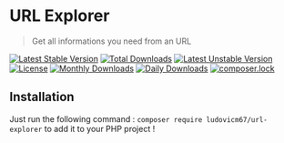 # URL Explorer

> Get all informations you need from an URL

[![Latest Stable Version](https://poser.pugx.org/ludovicm67/url-explorer/v/stable)](https://packagist.org/packages/ludovicm67/url-explorer)
[![Total Downloads](https://poser.pugx.org/ludovicm67/url-explorer/downloads)](https://packagist.org/packages/ludovicm67/url-explorer)
[![Latest Unstable Version](https://poser.pugx.org/ludovicm67/url-explorer/v/unstable)](https://packagist.org/packages/ludovicm67/url-explorer)
[![License](https://poser.pugx.org/ludovicm67/url-explorer/license)](https://packagist.org/packages/ludovicm67/url-explorer)
[![Monthly Downloads](https://poser.pugx.org/ludovicm67/url-explorer/d/monthly)](https://packagist.org/packages/ludovicm67/url-explorer)
[![Daily Downloads](https://poser.pugx.org/ludovicm67/url-explorer/d/daily)](https://packagist.org/packages/ludovicm67/url-explorer)
[![composer.lock](https://poser.pugx.org/ludovicm67/url-explorer/composerlock)](https://packagist.org/packages/ludovicm67/url-explorer)

## Installation

Just run the following command : `composer require ludovicm67/url-explorer` to add it to your PHP project !
